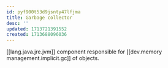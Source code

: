 ```yaml
---
id: pyf900t53d9jsnty47lfjma
title: Garbage collector
desc: ''
updated: 1713721391552
created: 1713688096036
---
```


[[lang.java.jre.jvm]] component responsible for [[dev.memory management.implicit.gc]] of objects.
